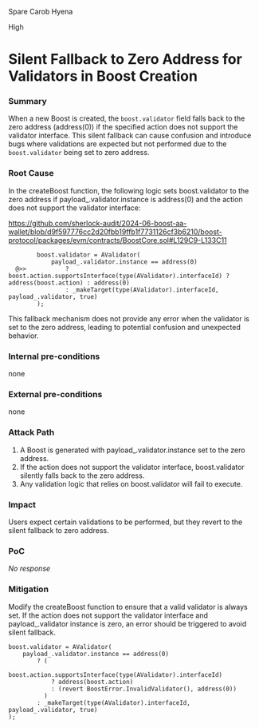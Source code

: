 Spare Carob Hyena

High

# Silent Fallback to Zero Address for Validators in Boost Creation

### Summary

When a new Boost is created, the `boost.validator` field falls back to the zero address (address(0)) if the specified action does not support the validator interface. This silent fallback can cause confusion and introduce bugs where validations are expected but not performed due to the `boost.validator` being set to zero address.

### Root Cause

In the createBoost function, the following logic sets boost.validator to the zero address if payload_.validator.instance is address(0) and the action does not support the validator interface:

https://github.com/sherlock-audit/2024-06-boost-aa-wallet/blob/d9f597776cc2d20fbb19ffb1f7731126cf3b6210/boost-protocol/packages/evm/contracts/BoostCore.sol#L129C9-L133C11


```solidity
        boost.validator = AValidator(
            payload_.validator.instance == address(0)
  @>>           ? boost.action.supportsInterface(type(AValidator).interfaceId) ? address(boost.action) : address(0)
                : _makeTarget(type(AValidator).interfaceId, payload_.validator, true)
        );

```

This fallback mechanism does not provide any error when the validator is set to the zero address, leading to potential confusion and unexpected behavior.

### Internal pre-conditions

none

### External pre-conditions

none

### Attack Path

1. A Boost is generated with payload_.validator.instance set to the zero address.
2. If the action does not support the validator interface, boost.validator silently falls back to the zero address.
3. Any validation logic that relies on boost.validator will fail to execute.

### Impact

Users expect certain validations to be performed, but they revert to the silent fallback to zero address.

### PoC

_No response_

### Mitigation

Modify the createBoost function to ensure that a valid validator is always set. If the action does not support the validator interface and payload_.validator instance is zero, an error should be triggered to avoid silent fallback.

```solidity
boost.validator = AValidator(
    payload_.validator.instance == address(0)
        ? (
            boost.action.supportsInterface(type(AValidator).interfaceId) 
            ? address(boost.action) 
            : (revert BoostError.InvalidValidator(), address(0))
          )
        : _makeTarget(type(AValidator).interfaceId, payload_.validator, true)
);

```